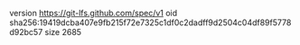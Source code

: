 version https://git-lfs.github.com/spec/v1
oid sha256:19419dcba407e9fb215f72e7325c1df0c2dadff9d2504c04df89f5778d92bc57
size 2685
